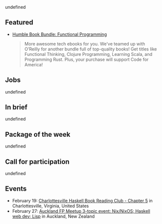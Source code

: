 <!-- 2018-02-15 -->

undefined

## Featured

-   [Humble Book Bundle: Functional Programming](https://www.humblebundle.com/books/functional-programming-books?partner=haskellweekly)

    > More awesome tech ebooks for you.  We've teamed up with O’Reilly for another bundle full of top-quality books! Get titles like Functional Thinking, Clojure Programming, Learning Scala, and Programming Rust. Plus, your purchase will support Code for America!

## Jobs

undefined

## In brief

undefined

## Package of the week

undefined

## Call for participation

undefined

## Events

-   February 19: [Charlottesville Haskell Book Reading Club - Chapter 5](https://www.meetup.com/Charlottesville-Haskell-Book-Reading-Group/events/247634074/) in Charlottesville, Virginia, United States
-   February 27: [Auckland FP Meetup 3-topic event: Nix/NixOS; Haskell web dev; Lisp](https://www.meetup.com/Functional-Programming-Auckland/events/247729046/) in Auckland, New Zealand
